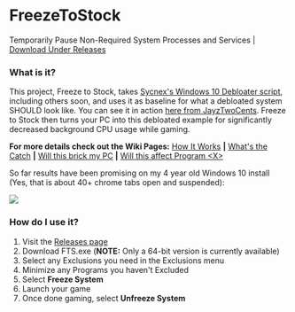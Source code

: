 # FreezeToStock
Temporarily Pause Non-Required System Processes and Services  | [Download Under Releases](https://github.com/rcmaehl/FreezeToStock/releases)

### What is it?
This project, Freeze to Stock, takes [Sycnex's Windows 10 Debloater script](https://github.com/Sycnex/Windows10Debloater), including others soon, and uses it as baseline for what a debloated system SHOULD look like. You can see it in action [here from JayzTwoCents](https://youtu.be/DcDgV-1zDKs?t=859). Freeze to Stock then turns your PC into this debloated example for significantly decreased background CPU usage while gaming.

**For more details check out the Wiki Pages:** [How It Works](https://github.com/rcmaehl/FreezeToStock/wiki/How-it-Works) **|** [What's the Catch](https://github.com/rcmaehl/FreezeToStock/wiki/What's-the-Catch) **|** [Will this brick my PC](https://github.com/rcmaehl/FreezeToStock/wiki/Will-this-brick-my-PC) **|** [Will this affect Program \<X>](https://github.com/rcmaehl/FreezeToStock/wiki/Will-this-affect-Program-X)

So far results have been promising on my 4 year old Windows 10 install (Yes, that is about 40+ chrome tabs open and suspended):

![](https://i.imgur.com/LilskjJ.png)

### How do I use it?

1. Visit the [Releases page](https://github.com/rcmaehl/FreezeToStock/releases)
2. Download FTS.exe (**NOTE:** Only a 64-bit version is currently available)
3. Select any Exclusions you need in the Exclusions menu
4. Minimize any Programs you haven't Excluded
5. Select **Freeze System**
6. Launch your game
7. Once done gaming, select **Unfreeze System**
